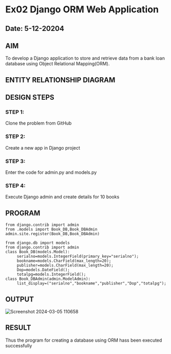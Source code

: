 # Ex02 Django ORM Web Application
## Date: 5-12-20204

## AIM
To develop a Django application to store and retrieve data from a bank loan database using Object Relational Mapping(ORM).

## ENTITY RELATIONSHIP DIAGRAM



## DESIGN STEPS

### STEP 1:
Clone the problem from GitHub

### STEP 2:
Create a new app in Django project

### STEP 3:
Enter the code for admin.py and models.py

### STEP 4:
Execute Django admin and create details for 10 books

## PROGRAM
```
from django.contrib import admin
from .models import Book_DB,Book_DBAdmin
admin.site.register(Book_DB,Book_DBAdmin)

from django.db import models
from django.contrib import admin
class Book_DB(models.Model):
     serialno=models.IntegerField(primary_key="serialno");
     bookname=models.CharField(max_length=20);
     publisher=models.CharField(max_length=20);
     Dop=models.DateField();
     totalpg=models.IntegerField();
class Book_DBAdmin(admin.ModelAdmin):
     list_display=("serialno","bookname","publisher","Dop","totalpg");

```


## OUTPUT
![Screenshot 2024-03-05 110658](https://github.com/user-attachments/assets/e0e2a208-8843-4ae3-93fe-704b2f34283b)



## RESULT
Thus the program for creating a database using ORM hass been executed successfully
